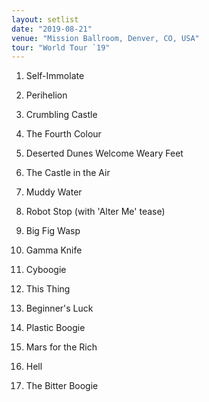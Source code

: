 ```yaml
---
layout: setlist
date: "2019-08-21"
venue: "Mission Ballroom, Denver, CO, USA"
tour: "World Tour `19"
---
```



 1. Self-Immolate

 2. Perihelion

 3. Crumbling Castle

 4. The Fourth Colour

 5. Deserted Dunes Welcome Weary Feet

 6. The Castle in the Air

 7. Muddy Water

 8. Robot Stop
    (with 'Alter Me' tease)

 9. Big Fig Wasp

10. Gamma Knife

11. Cyboogie

12. This Thing

13. Beginner's Luck

14. Plastic Boogie

15. Mars for the Rich

16. Hell

17. The Bitter Boogie


